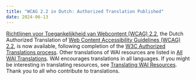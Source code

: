 ```yaml
---
title: "WCAG 2.2 in Dutch: Authorized Translation Published"
date: 2024-06-13
---
```


[Richtlijnen voor Toegankelijkheid van Webcontent (WCAG) 2.2](https://www.w3.org/Translations/WCAG22-nl/), the Dutch Authorized Translation of [Web Content Accessibility Guidelines (WCAG) 2.2](https://www.w3.org/WAI/standards-guidelines/wcag/), is now available, following completion of the [W3C Authorized Translations process](https://www.w3.org/2005/02/TranslationPolicy). Other translations of WAI resources are listed in [All WAI Translations](https://www.w3.org/WAI/translations/). WAI encourages translations in all languages. If you might be interesting in translating resources, see [Translating WAI Resources](https://www.w3.org/WAI/about/translating/). Thank you to all who contribute to translations.
